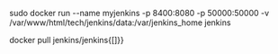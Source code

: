 sudo docker run --name myjenkins -p 8400:8080 -p 50000:50000 -v /var/www/html/tech/jenkins/data:/var/jenkins_home jenkins


docker pull jenkins/jenkins{[]}}